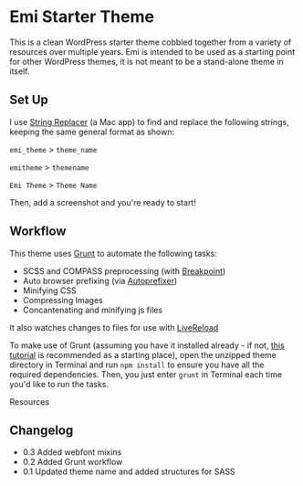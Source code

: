Emi Starter Theme
===========================

This is a clean WordPress starter theme cobbled together from a variety of resources over multiple years. Emi is intended to be used as a starting point for other WordPress themes, it is not meant to be a stand-alone theme in itself.


Set Up
------------
I use [String Replacer](http://www.tensionsoftware.com/osx/stringreplacer/) (a Mac app) to find and replace the following strings, keeping the same general format as shown:

`emi_theme` > `theme_name`

`emitheme` > `themename`

`Emi Theme` > `Theme Name`

Then, add a screenshot and you're ready to start!


Workflow
------------
This theme uses [Grunt](http://gruntjs.com/) to automate the following tasks:
* SCSS and COMPASS preprocessing (with [Breakpoint](http://breakpoint-sass.com/))
* Auto browser prefixing (via [Autoprefixer](https://github.com/ai/autoprefixer))
* Minifying CSS
* Compressing Images
* Concantenating and minifying js files

It also watches changes to files for use with [LiveReload](http://livereload.com/)

To make use of Grunt (assuming you have it installed already - if not, [this tutorial](http://24ways.org/2013/grunt-is-not-weird-and-hard/) is recommended as a starting place), open the unzipped theme directory in Terminal and run `npm install` to ensure you have all the required dependencies. Then, you just enter `grunt` in Terminal each time you'd like to run the tasks.


Resources


Changelog
------------
* 0.3 Added webfont mixins
* 0.2 Added Grunt workflow
* 0.1 Updated theme name and added structures for SASS